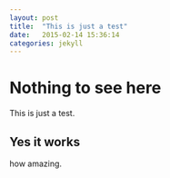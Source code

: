 ```yaml
---
layout: post
title:  "This is just a test"
date:   2015-02-14 15:36:14
categories: jekyll 
---
```


Nothing to see here
===================

This is just a test.

Yes it works
------------

how amazing.


